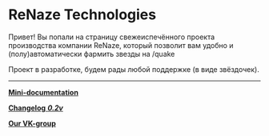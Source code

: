 # ReNaze Technologies
Привет! Вы попали на страницу свежеиспечённого проекта производства компании ReNaze,
который позволит вам удобно и (полу)автоматически фармить звезды на /quake

Проект в разработке, будем рады любой поддержке (в виде звёздочек).

---

[**Mini-documentation**](something/docs.md)

[**Changelog** ***0.2v***](something/changelog.md)

[**Our VK-group**](https://vk.com/renaze)
